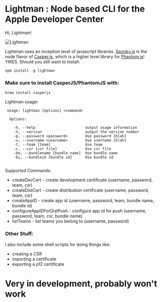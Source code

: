 Lightman : Node based CLI for the Apple Developer Center
========

Hi, Lightman!

![Lightman](http://images.paxholley.net/blog/geeks/david_lightman.jpg)

Lightman uses an inception level of javascript libraries.   [Spooky.js](https://github.com/WaterfallEngineering/SpookyJS) is the node flavor of [Casper.js](https://github.com/n1k0/casperjs), which is a higher level library for [Phantom.js](https://github.com/ariya/phantomjs)! YIKES.  Should you still want to install:


    npm install -g lightman



### Make sure to install CasperJS/PhantomJS with:  

    brew install casperjs


Lightman usage:

````
 Usage: lightman [options] <command>

  Options:

    -h, --help                       output usage information
    -V, --version                    output the version number
    -p, --password <password>        Use password [blah]
    -u, --username <username>        Use username [blah]
    -t, --team [team]                Use team
    -c, --csr [csr file]             Use csr file
    -bn, --bundlename [bundle name]  Use bundle name
    -bi, --bundleid [bundle id]      Use bundle id
    
````

Supported Commands:

* createDevCert - create development certificate (username, password, team, csr)
* createDistCert - create distribution certificate (username, password, team, csr)
* createAppID - create app id (username, password, team, bundle name, bundle id)
* configureAppIDForDistPush - configure app id for push (username, password, team, csr, bundle name)
* listTeams - list teams you belong to (username, password)
 

### Other Stuff:

I also include some shell scripts for doing things like:
* creating a CSR
* importing a certificate
* exporting a p12 certificate


# Very in development, probably won't work
